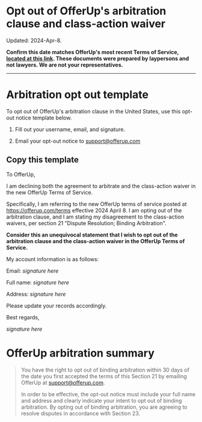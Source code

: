 Opt out of OfferUp's arbitration clause and class-action waiver
===

Updated: 2024-Apr-8.

**Confirm this date matches OfferUp's most recent Terms of Service, [located at this link](https://offerup.com/terms). These documents were prepared by laypersons and not lawyers. We are not your representatives.**

---

# Arbitration opt out template

To opt out of OfferUp's arbitration clause in the United States, use this opt-out notice template below.

1. Fill out your username, email, and signature.

2. Email your opt-out notice to [support@offerup.com](mailto:support@offerup.com)

## Copy this template

To OfferUp,

I am declining both the agreement to arbitrate and the class-action waiver in the new OfferUp Terms of Service.

Specifically, I am referring to the new OfferUp terms of service posted at https://offerup.com/terms effective 2024 April 8. I am opting out of the arbitration clause, and I am stating my disagreement to the class-action waivers, per section 21 "Dispute Resolution; Binding Arbitration".

**Consider this an unequivocal statement that I wish to opt out of the arbitration clause and the class-action waiver in the OfferUp Terms of Service.**

My account information is as follows:

Email: *signature here*

Full name: *signature here*

Address: *signature here*

Please update your records accordingly.

Best regards,

*signature here*

# OfferUp arbitration summary

> You have the right to opt out of binding arbitration within 30 days of the date you first accepted the terms of this Section 21 by emailing OfferUp at [support@offerup.com](mailto:support@offerup.com).
>
> In order to be effective, the opt-out notice must include your full name and address and clearly indicate your intent to opt out of binding arbitration. By opting out of binding arbitration, you are agreeing to resolve disputes in accordance with Section 23.
